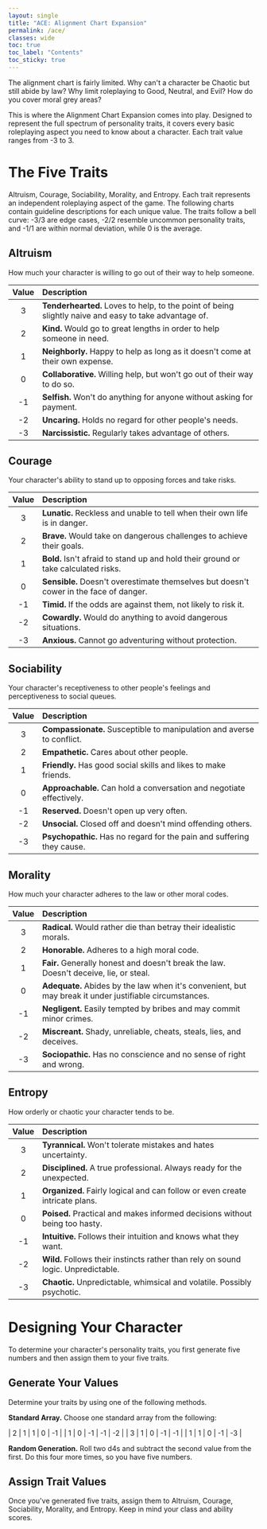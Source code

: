 ```yaml
---
layout: single
title: "ACE: Alignment Chart Expansion"
permalink: /ace/
classes: wide
toc: true
toc_label: "Contents"
toc_sticky: true
---
```

The alignment chart is fairly limited. Why can't a character be Chaotic but still abide by law? Why limit roleplaying to Good, Neutral, and Evil? How do you cover moral grey areas?

This is where the Alignment Chart Expansion comes into play. Designed to represent the full spectrum of personality traits, it covers every basic roleplaying aspect you need to know about a character. Each trait value ranges from -3 to 3.

# The Five Traits
Altruism, Courage, Sociability, Morality, and Entropy. Each trait represents an independent roleplaying aspect of the game. The following charts contain guideline descriptions for each unique value. The traits follow a bell curve: -3/3 are edge cases, -2/2 resemble uncommon personality traits, and -1/1 are within normal deviation, while 0 is the average.

## Altruism
How much your character is willing to go out of their way to help someone.

| Value | Description |
| :---: | :---------- |
| 3 | **Tenderhearted.** Loves to help, to the point of being slightly naive and easy to take advantage of. |
| 2 | **Kind.** Would go to great lengths in order to help someone in need. |
| 1 | **Neighborly.** Happy to help as long as it doesn't come at their own expense. |
| 0 | **Collaborative.** Willing help, but won't go out of their way to do so. |
| -1 | **Selfish.** Won't do anything for anyone without asking for payment. |
| -2 | **Uncaring.** Holds no regard for other people's needs. |
| -3 | **Narcissistic.** Regularly takes advantage of others. |

## Courage
Your character's ability to stand up to opposing forces and take risks.

| Value | Description |
| :---: | :---------- |
| 3 | **Lunatic.** Reckless and unable to tell when their own life is in danger. |
| 2 | **Brave.** Would take on dangerous challenges to achieve their goals. |
| 1 | **Bold.** Isn't afraid to stand up and hold their ground or take calculated risks. |
| 0 | **Sensible.** Doesn't overestimate themselves but doesn't cower in the face of danger. |
| -1 | **Timid.** If the odds are against them, not likely to risk it. |
| -2 | **Cowardly.** Would do anything to avoid dangerous situations. |
| -3 | **Anxious.** Cannot go adventuring without protection. |

## Sociability
Your character's receptiveness to other people's feelings and perceptiveness to social queues.

| Value | Description |
| :---: | :---------- |
| 3 | **Compassionate.** Susceptible to manipulation and averse to conflict. |
| 2 | **Empathetic.** Cares about other people. |
| 1 | **Friendly.** Has good social skills and likes to make friends. |
| 0 | **Approachable.** Can hold a conversation and negotiate effectively. |
| -1 | **Reserved.** Doesn't open up very often. |
| -2 | **Unsocial.** Closed off and doesn't mind offending others. |
| -3 | **Psychopathic.** Has no regard for the pain and suffering they cause. |

## Morality
How much your character adheres to the law or other moral codes.

| Value | Description |
| :---: | :---------- |
| 3 | **Radical.** Would rather die than betray their idealistic morals. |
| 2 | **Honorable.** Adheres to a high moral code. |
| 1 | **Fair.** Generally honest and doesn't break the law. Doesn't deceive, lie, or steal. |
| 0 | **Adequate.** Abides by the law when it's convenient, but may break it under justifiable circumstances. |
| -1 | **Negligent.** Easily tempted by bribes and may commit minor crimes. |
| -2 | **Miscreant.** Shady, unreliable, cheats, steals, lies, and deceives. |
| -3 | **Sociopathic.** Has no conscience and no sense of right and wrong. |

## Entropy
How orderly or chaotic your character tends to be.

| Value | Description |
| :---: | :---------- |
| 3 | **Tyrannical.** Won't tolerate mistakes and hates uncertainty. |
| 2 | **Disciplined.** A true professional. Always ready for the unexpected. |
| 1 | **Organized.** Fairly logical and can follow or even create intricate plans. |
| 0 | **Poised.** Practical and makes informed decisions without being too hasty. |
| -1 | **Intuitive.** Follows their intuition and knows what they want. |
| -2 | **Wild.** Follows their instincts rather than rely on sound logic. Unpredictable. |
| -3 | **Chaotic.** Unpredictable, whimsical and volatile. Possibly psychotic. |

# Designing Your Character
To determine your character's personality traits, you first generate five numbers and then assign them to your five traits.

## Generate Your Values
Determine your traits by using one of the following methods. 

**Standard Array.** Choose one standard array from the following:

|  2  |  1  |  1  |  0   |  -1  |
|  1  |  0   |  -1  |  -1  |  -2  |
|  3  |  1  |  0   |  -1  |  -1  |
|  1  |  1  |  0   |  -1  |  -3  |

**Random Generation.** Roll two d4s and subtract the second value from the first. Do this four more times, so you have five numbers.

## Assign Trait Values
Once you've generated five traits, assign them to Altruism, Courage, Sociability, Morality, and Entropy. Keep in mind your class and ability scores.
